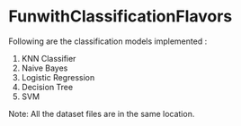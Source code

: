 # FunwithClassificationFlavors

Following are the classification models implemented :
1. KNN Classifier
2. Naive Bayes
3. Logistic Regression
4. Decision Tree
5. SVM 

Note: All the dataset files are in the same location. 
